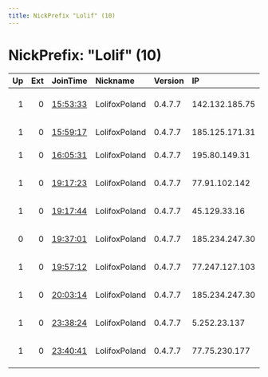 ```yaml
---
title: NickPrefix "Lolif" (10)
---
```


# NickPrefix: "Lolif" (10)

|   Up |   Ext | JoinTime                                                                                              | Nickname      | Version   | IP             | AS                  | CC   |   ORp |   Dirp | OS    | Contact                |   eFamMembers |
|-----:|------:|:------------------------------------------------------------------------------------------------------|:--------------|:----------|:---------------|:--------------------|:-----|------:|-------:|:------|:-----------------------|--------------:|
|    1 |     0 | [15:53:33](https://nusenu.github.io/OrNetStats/w/relay/D7A81364908D7B474A68BE718B705FDA02DE203D.html) | LolifoxPoland | 0.4.7.7   | 142.132.185.75 | Hetzner Online GmbH | de   |   443 |      0 | Linux | mocneakcje@asapmail.me |             1 |
|    1 |     0 | [15:59:17](https://nusenu.github.io/OrNetStats/w/relay/1A2D15B9A35F748DAFE718119351354BF7801CD4.html) | LolifoxPoland | 0.4.7.7   | 185.125.171.31 | TerraHost AS        | no   |   443 |      0 | Linux | mocneakcje@asapmail.me |             1 |
|    1 |     0 | [16:05:31](https://nusenu.github.io/OrNetStats/w/relay/FEDE6AFC106D2D9590CE9CE7645539D5AB0F3DAA.html) | LolifoxPoland | 0.4.7.7   | 195.80.149.31  | EstNOC OY           | kh   |   443 |      0 | Linux | mocneakcje@asapmail.me |             1 |
|    1 |     0 | [19:17:23](https://nusenu.github.io/OrNetStats/w/relay/604F7955EBBC5AF3FC9999A01851ADBF683EF11F.html) | LolifoxPoland | 0.4.7.7   | 77.91.102.142  | PQ HOSTING S.R.L.   | nl   |   443 |      0 | Linux | mocneakcje@asapmail.me |             1 |
|    1 |     0 | [19:17:44](https://nusenu.github.io/OrNetStats/w/relay/18768802FB32F52FD7C7AFA9EAAE5DCE43B368B7.html) | LolifoxPoland | 0.4.7.7   | 45.129.33.16   | EstNOC OY           | cz   |   443 |      0 | Linux | mocneakcje@asapmail.me |             1 |
|    0 |     0 | [19:37:01](https://nusenu.github.io/OrNetStats/w/relay/46CC576DC401CECEED9219EB085191A1E666D53F.html) | LolifoxPoland | 0.4.7.7   | 185.234.247.30 | PQ HOSTING S.R.L.   | nl   |   443 |      0 | Linux | mocneakcje@asapmail.me |             1 |
|    1 |     0 | [19:57:12](https://nusenu.github.io/OrNetStats/w/relay/468EABEB3A171BA5ED4319D43FEF794E9D314089.html) | LolifoxPoland | 0.4.7.7   | 77.247.127.103 | Clouvider Limited   | gb   |   443 |      0 | Linux | mocneakcje@asapmail.me |             1 |
|    1 |     0 | [20:03:14](https://nusenu.github.io/OrNetStats/w/relay/71FDE4C96AD47F76B7BDA34FF5215FFC84EFB19A.html) | LolifoxPoland | 0.4.7.7   | 185.234.247.30 | PQ HOSTING S.R.L.   | nl   |   443 |      0 | Linux | mocneakcje@asapmail.me |             1 |
|    1 |     0 | [23:38:24](https://nusenu.github.io/OrNetStats/w/relay/46E911ADE51488F49D143DCBA24FB717E3FB1872.html) | LolifoxPoland | 0.4.7.7   | 5.252.23.137   | eServer s.r.o.      | sk   |   443 |      0 | Linux | mocneakcje@asapmail.me |             1 |
|    1 |     0 | [23:40:41](https://nusenu.github.io/OrNetStats/w/relay/5F3B1AF8E5F8BEEE30D19D7E1C29289690683C18.html) | LolifoxPoland | 0.4.7.7   | 77.75.230.177  | PQ HOSTING S.R.L.   | nl   |   443 |      0 | Linux | mocneakcje@asapmail.me |             1 |
